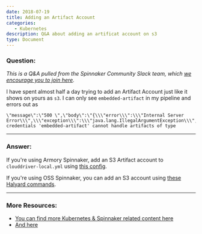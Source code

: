 ```yaml
---
date: 2018-07-19
title: Adding an Artifact Account
categories:
   - Kubernetes
description: Q&A about adding an artificat account on s3
type: Document
---
```


### Question:

*This is a Q&A pulled from the Spinnaker Community Slack team, which [we encourage you to join here](http://join.spinnaker.io).*

I have spent almost half a day trying to add an Artifact Account just like it shows on yours as `s3`. I can only see `embedded-artifact` in my pipeline and errors out as
```
\"message\":\"500 \",\"body\":\"{\\\"error\\\":\\\"Internal Server Error\\\",\\\"exception\\\":\\\"java.lang.IllegalArgumentException\\\",\\\"message\\\":\\\"Artifact credentials 'embedded-artifact' cannot handle artifacts of type
``` 

***

### Answer: 

If you're using Armory Spinnaker, add an S3 Artifact account to `clouddriver-local.yml` using [this config](https://docs.armory.io/install-guide/adding_accounts/#s3).

If you're using OSS Spinnaker, you can add an S3 account using [these Halyard commands](https://www.spinnaker.io/reference/halyard/commands/#hal-config-artifact-s3). 


***

### More Resources: 
- [You can find more Kubernetes & Spinnaker related content here](https://docs.armory.io/install-guide/adding_accounts/#adding-artifact-accounts)
- [And here](https://www.spinnaker.io/reference/artifacts/)

